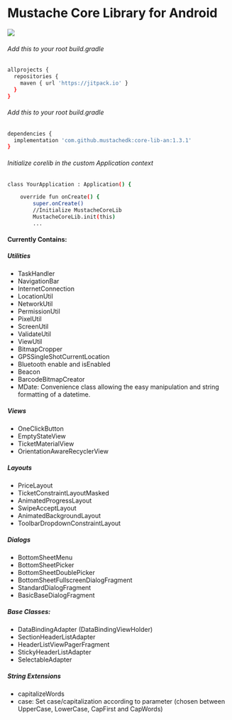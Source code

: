 # Mustache Core Library for Android

[![](https://jitpack.io/v/mustachedk/core-lib-an.svg)](https://jitpack.io/#mustachedk/core-lib-an)

###### Add this to your root build.gradle
```bash
allprojects {
  repositories {
    maven { url 'https://jitpack.io' }
  }
}
```

###### Add this to your root build.gradle
```bash
dependencies {
  implementation 'com.github.mustachedk:core-lib-an:1.3.1'
}
```
###### Initialize corelib in the custom Application context
```bash
class YourApplication : Application() {

    override fun onCreate() {
        super.onCreate()
        //Initialize MustacheCoreLib
        MustacheCoreLib.init(this)
        ...
```

#### Currently Contains:
##### Utilities
* TaskHandler
* NavigationBar
* InternetConnection
* LocationUtil
* NetworkUtil
* PermissionUtil
* PixelUtil
* ScreenUtil
* ValidateUtil
* ViewUtil
* BitmapCropper
* GPSSingleShotCurrentLocation
* Bluetooth enable and isEnabled
* Beacon
* BarcodeBitmapCreator
* MDate: Convenience class allowing the easy manipulation and string formatting of a datetime.

##### Views
* OneClickButton
* EmptyStateView
* TicketMaterialView
* OrientationAwareRecyclerView

##### Layouts
* PriceLayout
* TicketConstraintLayoutMasked
* AnimatedProgressLayout
* SwipeAcceptLayout
* AnimatedBackgroundLayout
* ToolbarDropdownConstraintLayout

##### Dialogs
* BottomSheetMenu
* BottomSheetPicker
* BottomSheetDoublePicker
* BottomSheetFullscreenDialogFragment
* StandardDialogFragment
* BasicBaseDialogFragment

##### Base Classes:
* DataBindingAdapter (DataBindingViewHolder)
* SectionHeaderListAdapter
* HeaderListViewPagerFragment
* StickyHeaderListAdapter
* SelectableAdapter

##### String Extensions
* capitalizeWords
* case: Set case/capitalization according to parameter (chosen between UpperCase, LowerCase, CapFirst and CapWords)